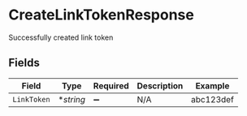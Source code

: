 # CreateLinkTokenResponse

Successfully created link token


## Fields

| Field              | Type               | Required           | Description        | Example            |
| ------------------ | ------------------ | ------------------ | ------------------ | ------------------ |
| `LinkToken`        | **string*          | :heavy_minus_sign: | N/A                | abc123def          |